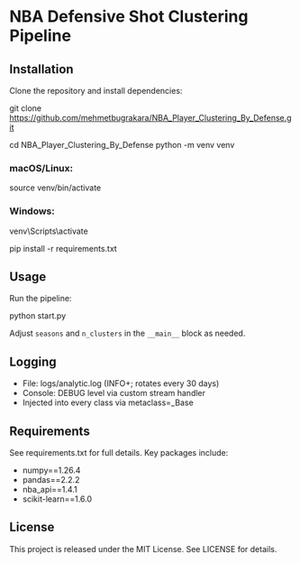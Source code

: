 # NBA Defensive Shot Clustering Pipeline

## Installation
Clone the repository and install dependencies:

git clone https://github.com/mehmetbugrakara/NBA_Player_Clustering_By_Defense.git

cd NBA_Player_Clustering_By_Defense
python -m venv venv

### macOS/Linux:

source venv/bin/activate

### Windows:

venv\Scripts\activate


pip install -r requirements.txt

## Usage
Run the pipeline:

python start.py

Adjust `seasons` and `n_clusters` in the `__main__` block as needed.

## Logging
- File: logs/analytic.log (INFO+; rotates every 30 days)
- Console: DEBUG level via custom stream handler
- Injected into every class via metaclass=_Base

## Requirements

See requirements.txt for full details. Key packages include:
- numpy==1.26.4
- pandas==2.2.2
- nba_api==1.4.1
- scikit-learn==1.6.0

## License
This project is released under the MIT License. See LICENSE for details.
